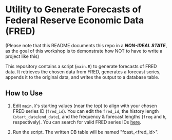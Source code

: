 Utility to Generate Forecasts of Federal Reserve Economic Data (FRED)
=====================================================================

(Please note that this README documents this repo in a ***NON-IDEAL STATE***, as
the goal of this workshop is to demonstrate how NOT to have to write a project
like this)

This repository contains a script (`main.R`) to generate forecasts of FRED data.
It retrieves the chosen data from FRED, generates a forecast series, appends it
to the original data, and writes the output to a database table.

How to Use
----------

1. Edit `main.R`'s starting values (near the top) to align with your chosen FRED
   series ID (`fred_id`). You can edit the `fred_id`, the history length
   (`start_date`/`end_date`), and the frequency & forecast lengths (`freq` and
   `h`, respectively). You can search for valid FRED series IDs
   [here](https://fred.stlouisfed.org/tags/series).

2. Run the script. The written DB table will be named "fcast_<fred_id>".